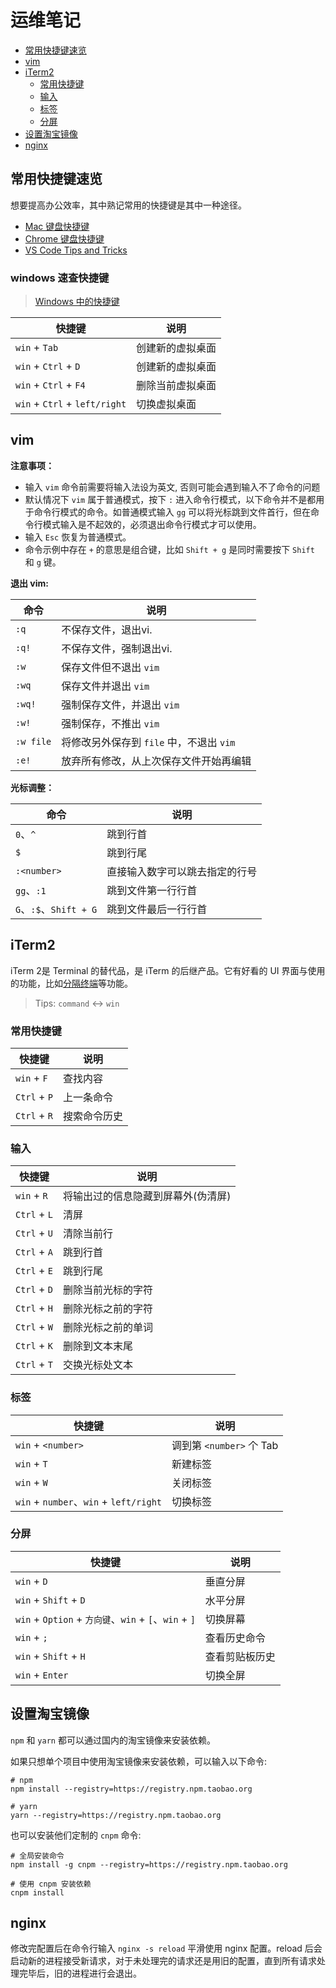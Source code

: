 # 运维笔记

- [常用快捷键速览](#常用快捷键速览)
- [vim](#vim)
- [iTerm2](#iterm2)
  - [常用快捷键](#常用快捷键)
  - [输入](#输入)
  - [标签](#标签)
  - [分屏](#分屏)
- [设置淘宝镜像](#设置淘宝镜像)
- [nginx](#nginx)

## 常用快捷键速览

想要提高办公效率，其中熟记常用的快捷键是其中一种途径。

- [Mac 键盘快捷键](https://support.apple.com/zh-cn/HT201236)
- [Chrome 键盘快捷键](https://support.google.com/chrome/answer/157179?hl=zh-Hans)
- [VS Code Tips and Tricks](https://github.com/Microsoft/vscode-tips-and-tricks)

<!-- omit in toc -->
### windows 速查快捷键

> [Windows 中的快捷键](https://support.microsoft.com/zh-cn/help/12445/windows-keyboard-shortcuts)

| 快捷键                        | 说明             |
| ----------------------------- | ---------------- |
| `win` + `Tab`                 | 创建新的虚拟桌面 |
| `win` + `Ctrl` + `D`          | 创建新的虚拟桌面 |
| `win` + `Ctrl` + `F4`         | 删除当前虚拟桌面 |
| `win` + `Ctrl` + `left/right` | 切换虚拟桌面     |

## vim

**注意事项：**

- 输入 `vim` 命令前需要将输入法设为英文, 否则可能会遇到输入不了命令的问题
- 默认情况下 `vim` 属于普通模式，按下 `:` 进入命令行模式，以下命令并不是都用于命令行模式的命令。如普通模式输入 `gg` 可以将光标跳到文件首行，但在命令行模式输入是不起效的，必须退出命令行模式才可以使用。
- 输入 `Esc` 恢复为普通模式。
- 命令示例中存在 `+` 的意思是组合键，比如 `Shift + g` 是同时需要按下 `Shift` 和 `g` 键。

**退出 vim:**

| 命令      | 说明                                     |
| --------- | ---------------------------------------- |
| `:q`      | 不保存文件，退出vi.                      |
| `:q!`     | 不保存文件，强制退出vi.                  |
| `:w`      | 保存文件但不退出 `vim`                   |
| `:wq`     | 保存文件并退出 `vim`                     |
| `:wq!`    | 强制保存文件，并退出 `vim`               |
| `:w!`     | 强制保存，不推出 `vim`                   |
| `:w file` | 将修改另外保存到 `file` 中，不退出 `vim` |
| `:e!`     | 放弃所有修改，从上次保存文件开始再编辑   |

**光标调整：**

| 命令                   | 说明                           |
| ---------------------- | ------------------------------ |
| `0`、`^`               | 跳到行首                       |
| `$`                    | 跳到行尾                       |
| `:<number>`            | 直接输入数字可以跳去指定的行号 |
| `gg`、`:1`             | 跳到文件第一行行首             |
| `G`、`:$`、`Shift + G` | 跳到文件最后一行行首           |

## iTerm2

iTerm 2是 Terminal 的替代品，是 iTerm 的后继产品。它有好看的 UI 界面与使用的功能，比如[分隔终端](https://www.iterm2.com/features.html)等功能。

> Tips: `command` <-> `win`

### 常用快捷键

| 快捷键       | 说明         |
| ------------ | ------------ |
| `win` + `F`  | 查找内容     |
| `Ctrl` + `P` | 上一条命令   |
| `Ctrl` + `R` | 搜索命令历史 |

### 输入


| 快捷键       | 说明                               |
| ------------ | ---------------------------------- |
| `win` + `R`  | 将输出过的信息隐藏到屏幕外(伪清屏) |
| `Ctrl` + `L` | 清屏                               |
| `Ctrl` + `U` | 清除当前行                         |
| `Ctrl` + `A` | 跳到行首                           |
| `Ctrl` + `E` | 跳到行尾                           |
| `Ctrl` + `D` | 删除当前光标的字符                 |
| `Ctrl` + `H` | 删除光标之前的字符                 |
| `Ctrl` + `W` | 删除光标之前的单词                 |
| `Ctrl` + `K` | 删除到文本末尾                     |
| `Ctrl` + `T` | 交换光标处文本                     |

### 标签

| 快捷键                                 | 说明                     |
| -------------------------------------- | ------------------------ |
| `win` + `<number>`                     | 调到第 `<number>` 个 Tab |
| `win` + `T`                            | 新建标签                 |
| `win` + `W`                            | 关闭标签                 |
| `win` + `number`、`win` + `left/right` | 切换标签                 |


### 分屏

| 快捷键                                                | 说明           |
| ----------------------------------------------------- | -------------- |
| `win` + `D`                                           | 垂直分屏       |
| `win` + `Shift` + `D`                                 | 水平分屏       |
| `win` + `Option` + `方向键`、`win` + `[`、`win` + `]` | 切换屏幕       |
| `win` + `;`                                           | 查看历史命令   |
| `win` + `Shift` + `H`                                 | 查看剪贴板历史 |
| `win` + `Enter`                                       | 切换全屏       |

## 设置淘宝镜像

`npm` 和 `yarn` 都可以通过国内的淘宝镜像来安装依赖。

如果只想单个项目中使用淘宝镜像来安装依赖，可以输入以下命令:

``` shell
# npm
npm install --registry=https://registry.npm.taobao.org

# yarn
yarn --registry=https://registry.npm.taobao.org
```

也可以安装他们定制的 `cnpm` 命令:

``` shell
# 全局安装命令
npm install -g cnpm --registry=https://registry.npm.taobao.org

# 使用 cnpm 安装依赖
cnpm install
```

## nginx

修改完配置后在命令行输入 `nginx -s reload` 平滑使用 nginx 配置。reload 后会启动新的进程接受新请求，对于未处理完的请求还是用旧的配置，直到所有请求处理完毕后，旧的进程进行会退出。
